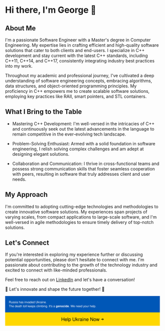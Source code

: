 # Hi there, I'm George 👋

## About Me

I'm a passionate Software Engineer with a Master's degree in Computer Engineering. My expertise lies in crafting efficient and high-quality software solutions that cater to both clients and end-users. I specialize in C++ development and stay current with the latest C++ standards, including C++11, C++14, and C++17, consistently integrating industry best practices into my work.

Throughout my academic and professional journey, I've cultivated a deep understanding of software engineering concepts, embracing algorithms, data structures, and object-oriented programming principles. My proficiency in C++ empowers me to create scalable software solutions, employing key practices like RAII, smart pointers, and STL containers.

## What I Bring to the Table

- Mastering C++ Development: I'm well-versed in the intricacies of C++ and continuously seek out the latest advancements in the language to remain competitive in the ever-evolving tech landscape.

- Problem-Solving Enthusiast: Armed with a solid foundation in software engineering, I relish solving complex challenges and am adept at designing elegant solutions.

- Collaboration and Communication: I thrive in cross-functional teams and possess strong communication skills that foster seamless cooperation with peers, resulting in software that truly addresses client and user needs.

## My Approach

I'm committed to adopting cutting-edge technologies and methodologies to create innovative software solutions. My experiences span projects of varying scales, from compact applications to large-scale software, and I'm well-versed in agile methodologies to ensure timely delivery of top-notch solutions.

## Let's Connect

If you're interested in exploring my experience further or discussing potential opportunities, please don't hesitate to connect with me. I'm passionate about contributing to the growth of the technology industry and excited to connect with like-minded professionals.

Feel free to reach out on [LinkedIn](https://www.linkedin.com/in/xorz57/) and let's have a conversation!

🚀 Let's innovate and shape the future together! 🚀



[![Stand With Ukraine](https://raw.githubusercontent.com/vshymanskyy/StandWithUkraine/main/banner2-direct.svg)](https://stand-with-ukraine.pp.ua)
